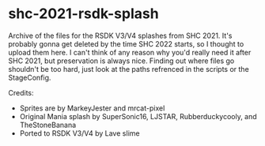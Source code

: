 # shc-2021-rsdk-splash

Archive of the files for the RSDK V3/V4 splashes from SHC 2021. It's probably gonna get deleted by the time SHC 2022 starts, so I thought to upload them here. I can't think of any reason why you'd really need it after SHC 2021, but preservation is always nice. Finding out where files go shouldn't be too hard, just look at the paths refrenced in the scripts or the StageConfig.

Credits:
- Sprites are by MarkeyJester and mrcat-pixel
- Original Mania splash by SuperSonic16, LJSTAR, Rubberduckycooly, and TheStoneBanana
- Ported to RSDK V3/V4 by Lave sIime
